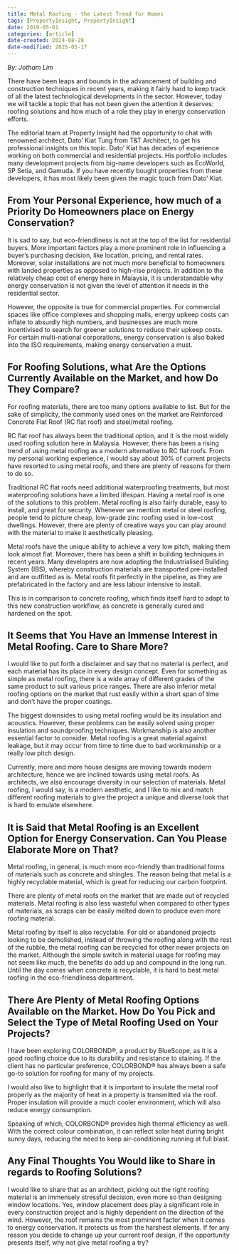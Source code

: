 ```yaml
---
title: Metal Roofing - the Latest Trend for Homes
tags: [PropertyInsight, PropertyInsight]
date: 2019-05-01
categories: [article]
date-created: 2024-08-29
date-modified: 2025-03-17
---
```


_By: Jotham Lim_

There have been leaps and bounds in the advancement of building and construction techniques in recent years, making it fairly hard to keep track of all the latest technological developments in the sector. However, today we will tackle a topic that has not been given the attention it deserves: roofing solutions and how much of a role they play in energy conservation efforts.

The editorial team at Property Insight had the opportunity to chat with renowned architect, Dato’ Kiat Tung from T&T Architect, to get his professional insights on this topic. Dato’ Kiat has decades of experience working on both commercial and residential projects. His portfolio includes many development projects from big-name developers such as EcoWorld, SP Setia, and Gamuda. If you have recently bought properties from these developers, it has most likely been given the magic touch from Dato’ Kiat.

## From Your Personal Experience, how much of a Priority Do Homeowners place on Energy Conservation?

It is sad to say, but eco-friendliness is not at the top of the list for residential buyers. More important factors play a more prominent role in influencing a buyer’s purchasing decision, like location, pricing, and rental rates. Moreover, solar installations are not much more beneficial to homeowners with landed properties as opposed to high-rise projects. In addition to the relatively cheap cost of energy here in Malaysia, it is understandable why energy conservation is not given the level of attention it needs in the residential sector.

However, the opposite is true for commercial properties. For commercial spaces like office complexes and shopping malls, energy upkeep costs can inflate to absurdly high numbers, and businesses are much more incentivised to search for greener solutions to reduce their upkeep costs. For certain multi-national corporations, energy conservation is also baked into the ISO requirements, making energy conservation a must.

## For Roofing Solutions, what Are the Options Currently Available on the Market, and how Do They Compare?

For roofing materials, there are too many options available to list. But for the sake of simplicity, the commonly used ones on the market are Reinforced Concrete Flat Roof (RC flat roof) and steel/metal roofing.

RC flat roof has always been the traditional option, and it is the most widely used roofing solution here in Malaysia. However, there has been a rising trend of using metal roofing as a modern alternative to RC flat roofs. From my personal working experience, I would say about 30% of current projects have resorted to using metal roofs, and there are plenty of reasons for them to do so.

Traditional RC flat roofs need additional waterproofing treatments, but most waterproofing solutions have a limited lifespan. Having a metal roof is one of the solutions to this problem. Metal roofing is also fairly durable, easy to install, and great for security. Whenever we mention metal or steel roofing, people tend to picture cheap, low-grade zinc roofing used in low-cost dwellings. However, there are plenty of creative ways you can play around with the material to make it aesthetically pleasing.

Metal roofs have the unique ability to achieve a very low pitch, making them look almost flat. Moreover, there has been a shift in building techniques in recent years. Many developers are now adopting the Industrialised Building System (IBS), whereby construction materials are transported pre-installed and are outfitted as is. Metal roofs fit perfectly in the pipeline, as they are prefabricated in the factory and are less labour intensive to install.

This is in comparison to concrete roofing, which finds itself hard to adapt to this new construction workflow, as concrete is generally cured and hardened on the spot.

## It Seems that You Have an Immense Interest in Metal Roofing. Care to Share More?

I would like to put forth a disclaimer and say that no material is perfect, and each material has its place in every design concept. Even for something as simple as metal roofing, there is a wide array of different grades of the same product to suit various price ranges. There are also inferior metal roofing options on the market that rust easily within a short span of time and don’t have the proper coatings.

The biggest downsides to using metal roofing would be its insulation and acoustics. However, these problems can be easily solved using proper insulation and soundproofing techniques. Workmanship is also another essential factor to consider. Metal roofing is a great material against leakage, but it may occur from time to time due to bad workmanship or a really low pitch design.

Currently, more and more house designs are moving towards modern architecture, hence we are inclined towards using metal roofs. As architects, we also encourage diversity in our selection of materials. Metal roofing, I would say, is a modern aesthetic, and I like to mix and match different roofing materials to give the project a unique and diverse look that is hard to emulate elsewhere.

## It is Said that Metal Roofing is an Excellent Option for Energy Conservation. Can You Please Elaborate More on That?

Metal roofing, in general, is much more eco-friendly than traditional forms of materials such as concrete and shingles. The reason being that metal is a highly recyclable material, which is great for reducing our carbon footprint.

There are plenty of metal roofs on the market that are made out of recycled materials. Metal roofing is also less wasteful when compared to other types of materials, as scraps can be easily melted down to produce even more roofing material.

Metal roofing by itself is also recyclable. For old or abandoned projects looking to be demolished, instead of throwing the roofing along with the rest of the rubble, the metal roofing can be recycled for other newer projects on the market. Although the simple switch in material usage for roofing may not seem like much, the benefits do add up and compound in the long run. Until the day comes when concrete is recyclable, it is hard to beat metal roofing in the eco-friendliness department.

## There Are Plenty of Metal Roofing Options Available on the Market. How Do You Pick and Select the Type of Metal Roofing Used on Your Projects?

I have been exploring COLORBOND®, a product by BlueScope, as it is a good roofing choice due to its durability and resistance to staining. If the client has no particular preference, COLORBOND® has always been a safe go-to solution for roofing for many of my projects.

I would also like to highlight that it is important to insulate the metal roof properly as the majority of heat in a property is transmitted via the roof. Proper insulation will provide a much cooler environment, which will also reduce energy consumption.

Speaking of which, COLORBOND® provides high thermal efficiency as well. With the correct colour combination, it can reflect solar heat during bright sunny days, reducing the need to keep air-conditioning running at full blast.

## Any Final Thoughts You Would like to Share in regards to Roofing Solutions?

I would like to share that as an architect, picking out the right roofing material is an immensely stressful decision, even more so than designing window locations. Yes, window placement does play a significant role in every construction project and is highly dependent on the direction of the wind. However, the roof remains the most prominent factor when it comes to energy conservation. It protects us from the harshest elements. If for any reason you decide to change up your current roof design, if the opportunity presents itself, why not give metal roofing a try?
